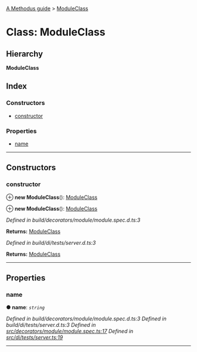 [A Methodus guide](../README.md) > [ModuleClass](../classes/moduleclass.md)

# Class: ModuleClass

## Hierarchy

**ModuleClass**

## Index

### Constructors

* [constructor](moduleclass.md#constructor)

### Properties

* [name](moduleclass.md#name)

---

## Constructors

<a id="constructor"></a>

###  constructor

⊕ **new ModuleClass**(): [ModuleClass](moduleclass.md)

⊕ **new ModuleClass**(): [ModuleClass](moduleclass.md)

*Defined in build/decorators/module/module.spec.d.ts:3*

**Returns:** [ModuleClass](moduleclass.md)

*Defined in build/di/tests/server.d.ts:3*

**Returns:** [ModuleClass](moduleclass.md)

___

## Properties

<a id="name"></a>

###  name

**● name**: *`string`*

*Defined in build/decorators/module/module.spec.d.ts:3*
*Defined in build/di/tests/server.d.ts:3*
*Defined in [src/decorators/module/module.spec.ts:17](https://github.com/nodulusteam/methodus.dev/blob/9494017/src/decorators/module/module.spec.ts#L17)*
*Defined in [src/di/tests/server.ts:19](https://github.com/nodulusteam/methodus.dev/blob/9494017/src/di/tests/server.ts#L19)*

___

